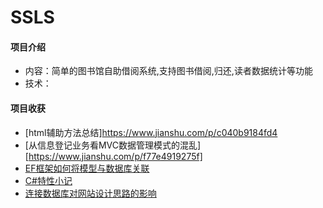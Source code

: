 # SSLS

#### 项目介绍
* 内容：简单的图书馆自助借阅系统,支持图书借阅,归还,读者数据统计等功能
* 技术：

#### 项目收获
* [html辅助方法总结]https://www.jianshu.com/p/c040b9184fd4
* [从信息登记业务看MVC数据管理模式的混乱][https://www.jianshu.com/p/f77e4919275f]
* [EF框架如何将模型与数据库关联](https://www.jianshu.com/p/c918a4e45dc7)
* [C#特性小记](https://www.jianshu.com/p/34d21de4d65c)
* [连接数据库对网站设计思路的影响](https://www.jianshu.com/p/6a436814ec51)

